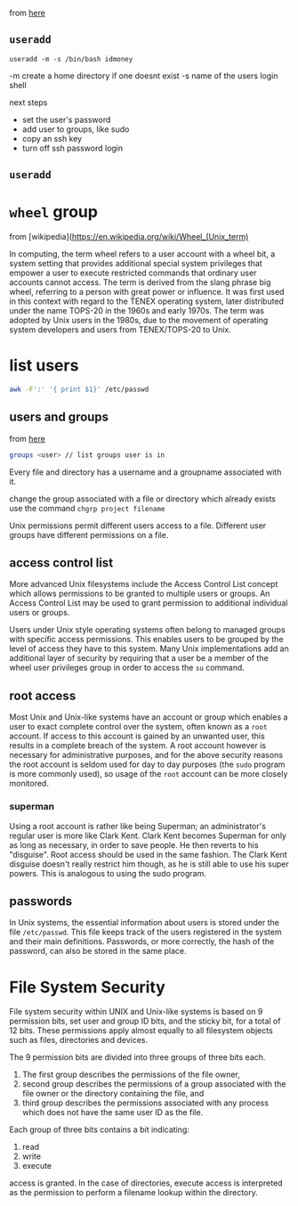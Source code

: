 
from [here](https://www.cyberciti.biz/faq/how-to-disable-ssh-password-login-on-linux/)

## `useradd`
`useradd -m -s /bin/bash idmoney`

-m create a home directory if one doesnt exist
-s name of the users login shell

next steps

* set the user's password
* add user to groups, like sudo
* copy an ssh key
* turn off ssh password login

##  `useradd`

# `wheel` group

from [wikipedia](https://en.wikipedia.org/wiki/Wheel_(Unix_term)

In computing, the term wheel refers to a user account with a wheel bit, a system
setting that provides additional special system privileges that empower a user
to execute restricted commands that ordinary user accounts cannot access. The
term is derived from the slang phrase big wheel, referring to a person with
great power or influence. It was first used in this context with regard to the
TENEX operating system, later distributed under the name TOPS-20 in the 1960s
and early 1970s. The term was adopted by Unix users in the 1980s, due to the
movement of operating system developers and users from TENEX/TOPS-20 to Unix.

# list users
```bash
awk -F':' '{ print $1}' /etc/passwd
```

## users and groups
from [here](https://csguide.cs.princeton.edu/account/groups)

```bash
groups <user> // list groups user is in
```

Every file and directory has a username and a groupname associated with it.   

change the group associated with a file or directory which already exists use
the command `chgrp project filename`

Unix permissions permit different users access to a file. Different user groups
have different permissions on a file.

## access control list
More advanced Unix filesystems include the Access Control List concept which
allows permissions to be granted to multiple users or groups. An Access Control
List may be used to grant permission to additional individual users or groups.

Users under Unix style operating systems often belong to managed groups with
specific access permissions. This enables users to be grouped by the level of
access they have to this system. Many Unix implementations add an additional
layer of security by requiring that a user be a member of the wheel user
privileges group in order to access the `su` command.

## root access
Most Unix and Unix-like systems have an account or group which enables a user to
exact complete control over the system, often known as a `root` account. If access
to this account is gained by an unwanted user, this results in a complete breach
of the system. A root account however is necessary for administrative purposes,
and for the above security reasons the root account is seldom used for day to
day purposes (the `sudo` program is more commonly used), so usage of the `root`
account can be more closely monitored.

### superman
Using a root account is rather like being Superman; an administrator's regular
user is more like Clark Kent. Clark Kent becomes Superman for only as long as
necessary, in order to save people. He then reverts to his "disguise". Root
access should be used in the same fashion. The Clark Kent disguise doesn't
really restrict him though, as he is still able to use his super powers. This is
analogous to using the sudo program.

## passwords
In Unix systems, the essential information about users is stored under the file
`/etc/passwd`. This file keeps track of the users registered in the system and
their main definitions. Passwords, or more correctly, the hash of the password,
can also be stored in the same place.

# File System Security
File system security within UNIX and Unix-like systems is based on 9 permission
bits, set user and group ID bits, and the sticky bit, for a total of 12 bits.
These permissions apply almost equally to all filesystem objects such as files,
directories and devices.

The 9 permission bits are divided into three groups of three bits each.

1. The first group describes the permissions of the file owner,
1. second group describes the permissions of a group associated with the file owner or the directory containing the file, and
1. third group describes the permissions associated with any process which does not have the same user ID as the file.

Each group of three bits contains a bit indicating:

1. read
1. write
1. execute

access is granted. In the case of directories, execute access is interpreted as the permission to perform a filename lookup within the directory.
